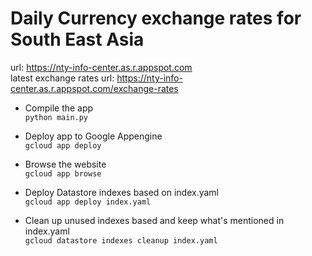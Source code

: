 # Daily Currency exchange rates for South East Asia

url: https://nty-info-center.as.r.appspot.com
<br>
latest exchange rates url: https://nty-info-center.as.r.appspot.com/exchange-rates
<br>

* Compile the app<br>
```python main.py```

* Deploy app to Google Appengine<br>
```gcloud app deploy```

* Browse the website<br>
```gcloud app browse```

* Deploy Datastore indexes based on index.yaml<br>
```gcloud app deploy index.yaml```

* Clean up unused indexes based and keep what's mentioned in index.yaml<br>
```gcloud datastore indexes cleanup index.yaml```